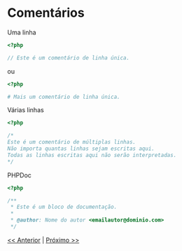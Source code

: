 # Comentários

Uma linha

```php
<?php

// Este é um comentário de linha única.

```

ou

```php
<?php

# Mais um comentário de linha única.

```

Várias linhas

```php
<?php

/*
Este é um comentário de múltiplas linhas.
Não importa quantas linhas sejam escritas aqui.
Todas as linhas escritas aqui não serão interpretadas.
*/

```

PHPDoc

```php
<?php

/**
 * Este é um bloco de documentação.
 *
 * @author: Nome do autor <emailautor@dominio.com>
 */

```

[<< Anterior](https://github.com/agenciasys/as-capacita/blob/master/PHP-basics/ImprimindoEmTela.md#imprimindo-valores-em-tela)
|
[Próximo >>](https://github.com/agenciasys/as-capacita/blob/master/PHP-basics/Variaveis.md#variáveis)
